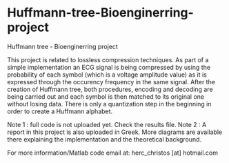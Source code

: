 Huffmann-tree-Bioenginerring-project
====================================

Huffmann tree - Bioenginerring project

This project is related to lossless compression techniques. As part of a simple implementation
an ECG signal is being compressed by using the probability of each symbol (which is a voltage
amplitude value) as it is expressed through the occurency frequency in the same signal. After
the creation of Huffmann tree, both procedures, encoding and decoding are being carried out and
each symbol is then matched to its original one without losing data. There is only a quantization
step in the beginning in order to create a Huffmann alphabet.

Note 1 : full code is not uploaded yet. Check the results file.
Note 2 : A report in this project is also uploaded in Greek. More diagrams are available there
explaining the implementation and the theoretical background.

For more information/Matlab code email at: herc_christos [at] hotmail.com

